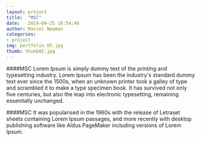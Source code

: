 ```yaml
---
layout: project
title:  "MSC"
date:   2014-04-25 16:54:46
author: Marcel Newman
categories:
- project
img: portfolio_05.jpg
thumb: thumb02.jpg
---
```

####MSC
Lorem Ipsum is simply dummy text of the printing and typesetting industry. Lorem Ipsum has been the industry's standard dummy text ever since the 1500s, when an unknown printer took a galley of type and scrambled it to make a type specimen book. It has survived not only five centuries, but also the leap into electronic typesetting, remaining essentially unchanged.

####MSC
It was popularised in the 1960s with the release of Letraset sheets containing Lorem Ipsum passages, and more recently with desktop publishing software like Aldus PageMaker including versions of Lorem Ipsum.
